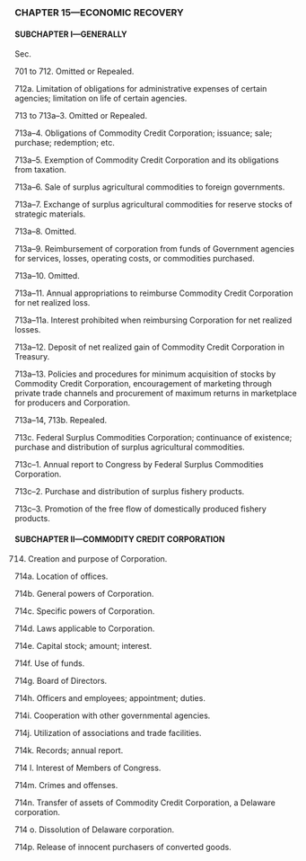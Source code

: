 ### **CHAPTER 15—ECONOMIC RECOVERY** ###

#### SUBCHAPTER I—GENERALLY ####

Sec.

701 to 712. Omitted or Repealed.

712a. Limitation of obligations for administrative expenses of certain agencies; limitation on life of certain agencies.

713 to 713a–3. Omitted or Repealed.

713a–4. Obligations of Commodity Credit Corporation; issuance; sale; purchase; redemption; etc.

713a–5. Exemption of Commodity Credit Corporation and its obligations from taxation.

713a–6. Sale of surplus agricultural commodities to foreign governments.

713a–7. Exchange of surplus agricultural commodities for reserve stocks of strategic materials.

713a–8. Omitted.

713a–9. Reimbursement of corporation from funds of Government agencies for services, losses, operating costs, or commodities purchased.

713a–10. Omitted.

713a–11. Annual appropriations to reimburse Commodity Credit Corporation for net realized loss.

713a–11a. Interest prohibited when reimbursing Corporation for net realized losses.

713a–12. Deposit of net realized gain of Commodity Credit Corporation in Treasury.

713a–13. Policies and procedures for minimum acquisition of stocks by Commodity Credit Corporation, encouragement of marketing through private trade channels and procurement of maximum returns in marketplace for producers and Corporation.

713a–14, 713b. Repealed.

713c. Federal Surplus Commodities Corporation; continuance of existence; purchase and distribution of surplus agricultural commodities.

713c–1. Annual report to Congress by Federal Surplus Commodities Corporation.

713c–2. Purchase and distribution of surplus fishery products.

713c–3. Promotion of the free flow of domestically produced fishery products.

#### SUBCHAPTER II—COMMODITY CREDIT CORPORATION ####

714. Creation and purpose of Corporation.

714a. Location of offices.

714b. General powers of Corporation.

714c. Specific powers of Corporation.

714d. Laws applicable to Corporation.

714e. Capital stock; amount; interest.

714f. Use of funds.

714g. Board of Directors.

714h. Officers and employees; appointment; duties.

714i. Cooperation with other governmental agencies.

714j. Utilization of associations and trade facilities.

714k. Records; annual report.

714 l. Interest of Members of Congress.

714m. Crimes and offenses.

714n. Transfer of assets of Commodity Credit Corporation, a Delaware corporation.

714 o. Dissolution of Delaware corporation.

714p. Release of innocent purchasers of converted goods.
